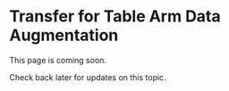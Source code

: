 # Transfer for Table Arm Data Augmentation

This page is coming soon.

Check back later for updates on this topic.
